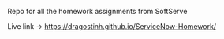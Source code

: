 Repo for all the homework assignments from SoftServe

Live link -> https://dragostinh.github.io/ServiceNow-Homework/
